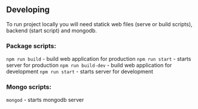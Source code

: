 ## Developing

To run project locally you will need statick web files (serve or build scripts), backend (start script) and mongodb.

### Package scripts:

`npm run build` - build web application for production
`npm run start` - starts server for production
`npm run build-dev` - build web application for development
`npm run start` - starts server for development

### Mongo scripts:

`mongod` - starts mongodb server